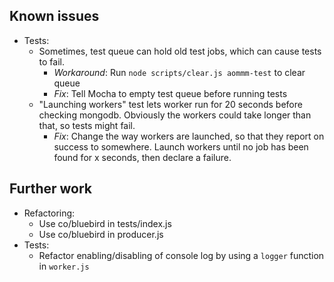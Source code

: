 
Known issues
------------
* Tests:
  * Sometimes, test queue can hold old test jobs, which can cause tests to fail.
    * _Workaround_: Run `node scripts/clear.js aommm-test` to clear queue
    * _Fix_: Tell Mocha to empty test queue before running tests
  * "Launching workers" test lets worker run for 20 seconds before checking mongodb.
    Obviously the workers could take longer than that, so tests might fail.
    * _Fix_: Change the way workers are launched, so that they report on success to somewhere.
      Launch workers until no job has been found for x seconds, then declare a failure.

Further work
------------
* Refactoring:
  * Use co/bluebird in tests/index.js
  * Use co/bluebird in producer.js
* Tests:
  * Refactor enabling/disabling of console log by using a `logger` function in `worker.js`


